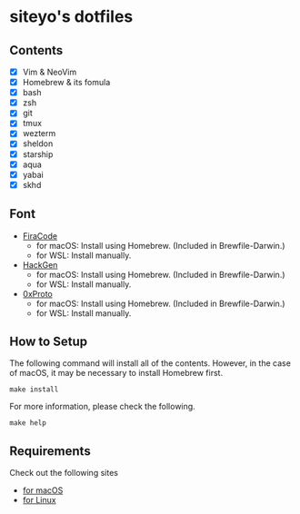 # siteyo's dotfiles

## Contents

* [x] Vim & NeoVim
* [x] Homebrew & its fomula
* [x] bash
* [x] zsh
* [x] git
* [x] tmux
* [x] wezterm
* [x] sheldon
* [x] starship
* [x] aqua
* [x] yabai
* [x] skhd

## Font

* [FiraCode](https://github.com/tonsky/FiraCode)
  * for macOS: Install using Homebrew. (Included in Brewfile-Darwin.)
  * for WSL: Install manually.
* [HackGen](https://github.com/yuru7/HackGen/releases)
  * for macOS: Install using Homebrew. (Included in Brewfile-Darwin.)
  * for WSL: Install manually.
* [0xProto](https://github.com/0xType/0xProto)
  * for macOS: Install using Homebrew. (Included in Brewfile-Darwin.)
  * for WSL: Install manually.

## How to Setup

The following command will install all of the contents.
However, in the case of macOS, it may be necessary to install Homebrew first.

```shell
make install
```

For more information, please check the following.

```shell
make help
```

## Requirements

Check out the following sites

* [for macOS](https://docs.brew.sh/Installation#macos-requirements)
* [for Linux](https://docs.brew.sh/Homebrew-on-Linux#requirements)
